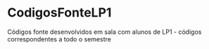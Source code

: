 # CodigosFonteLP1
Códigos fonte desenvolvidos em sala com alunos de LP1 - códigos correspondentes a todo o semestre

